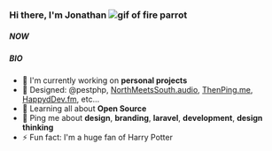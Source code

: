 ### Hi there, I'm Jonathan ![gif of fire parrot](./src/everythings_fine_parrot.gif)

##### NOW

##### BIO

-  🏢 I'm currently working on **personal projects**
-  💅 Designed: @pestphp, [NorthMeetsSouth.audio](https://www.northmeetssouth.audio), [ThenPing.me](https://thenping.me), [HappydDev.fm](https://www.happydev.fm), etc…
-  🌱 Learning all about **Open Source**
-  💬 Ping me about **design**, **branding**, **laravel**, **development**, **design thinking**
-  ⚡️ Fun fact: I'm a huge fan of Harry Potter
